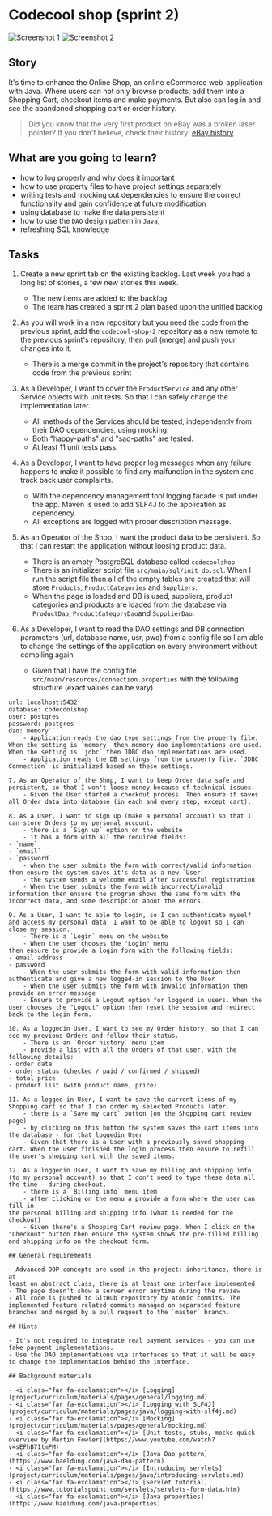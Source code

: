 # Codecool shop (sprint 2)

![Screenshot 1](src/main/webapp/static/img/imageedit_18_3734283321.png)
![Screenshot 2](src/main/webapp/static/img/imageedit_20_5313585353.png)
## Story

It's time to enhance the Online Shop, an online eCommerce web-application with Java.
Where users can not only browse products, add them into a Shopping Cart,
checkout items and make payments. But also can log in and see the abandoned shopping cart or order history.

> Did you know that the very first product on eBay was a broken laser pointer?
> If you don't believe, check their history: [eBay history](https://www.ebayinc.com/company/our-history/)

## What are you going to learn?


- how to log properly and why does it important
- how to use property files to have project settings separately
- writing tests and mocking out dependencies to ensure the correct functionality and gain confidence at future  modification
- using database to make the data persistent
- how to use the `DAO` design pattern in `Java`,
- refreshing SQL knowledge


## Tasks

1. Create a new sprint tab on the existing backlog. Last week you had a long list of stories, a few new stories this week.
    - The new items are added to the backlog
    - The team has created a sprint 2 plan based upon the unified backlog

2. As you will work in a new repository but you need the code from the previous sprint, add the `codecool-shop-2` repository as a new remote to the previous sprint's repository, then pull (merge) and push your changes into it.
    - There is a merge commit in the project's repository that contains code from the previous sprint

3. As a Developer, I want to cover the `ProductService` and any other Service objects with unit tests. So that I can safely change the implementation later.
    - All methods of the Services should be tested, independently from their DAO dependencies, using mocking.
    - Both "happy-paths" and "sad-paths" are tested.
    - At least 11 unit tests pass. 

4. As a Developer, I want to have proper log messages when any failure happens to make it possible to find any malfunction in the system and track back user complaints.
    - With the dependency management tool logging facade is put under the app. Maven is used to add SLF4J to the application as dependency.
    - All exceptions are logged with proper description message.

5. As an Operator of the Shop, I want the product data to be persistent. So that I can restart the application without loosing product data.
    - There is an empty PostgreSQL database called `codecoolshop`
    - There is an initializer script file `src/main/sql/init_db.sql`. When I run the script file then all of the empty tables are created that will store `Products`, `ProductCategories` and `Suppliers`.
    - When the page is loaded and DB is used, suppliers, product categories and products are loaded from the database via `ProductDao`, `ProductCategoryDao`and `SupplierDao`.

6. As a Developer, I want to read the DAO settings and DB connection parameters (url, database name, usr, pwd) from a config file so I am able to change the settings of the application on every environment without compiling again
    - Given that I have the config file `src/main/resources/connection.properties`
with the following structure (exact values can be vary)
```
url: localhost:5432
database: codecoolshop
user: postgres
password: postgres
dao: memory```
    - Application reads the dao type settings from the property file. When the setting is `memory` then memory dao implementations are used. When the setting is `jdbc` then JDBC dao implementations are used.
    - Application reads the DB settings from the property file. `JDBC Connection` is initialized based on these settings.

7. As an Operator of the Shop, I want to keep Order data safe and persistent, so that I won't loose money because of technical issues.
    - Given the User started a checkout process. Then ensure it saves all Order data into database (in each and every step, except cart).

8. As a User, I want to sign up (make a personal account) so that I can store Orders to my personal account.
    - there is a `Sign up` option on the website
    - it has a form with all the required fields:
- `name`
- `email`
- `password`
    - when the user submits the form with correct/valid information then ensure the system saves it's data as a new `User`
    - the system sends a welcome email after successful registration
    - When the User submits the form with incorrect/invalid information then ensure the program shows the same form with the incorrect data, and some description about the errors.

9. As a User, I want to able to login, so I can authenticate myself and access my personal data. I want to be able to logout so I can close my session.
    - There is a `Login` menu on the website
    - When the user chooses the "Login" menu
then ensure to provide a login form with the following fields:
- email address
- password
    - When the user submits the form with valid information then authenticate and give a new logged-in session to the User
    - When the user submits the form with invalid information then provide an error message
    - Ensure to provide a Logout option for loggend in users. When the user chooses the "Logout" option then reset the session and redirect back to the login form.

10. As a loggedin User, I want to see my Order history, so that I can see my previous Orders and follow their status.
    - There is an `Order history` menu item
    - provide a list with all the Orders of that user, with the following details:
- order date
- order status (checked / paid / confirmed / shipped)
- total price
- product list (with product name, price)

11. As a logged-in User, I want to save the current items of my Shopping cart so that I can order my selected Products later.
    - there is a `Save my cart` button (on the Shopping cart review page)
    - by clicking on this button the system saves the cart items into the database - for that loggedin User
    - Given that there is a User with a previously saved shopping cart. When the user finished the login process then ensure to refill the user's shopping cart with the saved items.

12. As a loggedin User, I want to save my billing and shipping info (to my personal account) so that I don't need to type these data all the time - during checkout.
    - there is a `Billing info` menu item
    - after clicking on the menu a provide a form where the user can fill in
the personal billing and shipping info (what is needed for the checkout)
    - Given there's a Shopping Cart review page. When I click on the "Checkout" button then ensure the system shows the pre-filled billing and shipping info on the checkout form.

## General requirements

- Advanced OOP concepts are used in the project: inheritance, there is at
least on abstract class, there is at least one interface implemented
- The page doesn't show a server error anytime during the review
- All code is pushed to GitHub repository by atomic commits. The implemented feature related commits managed on separated feature branches and merged by a pull request to the `master` branch.

## Hints

- It's not required to integrate real payment services - you can use fake payment implementations.
- Use the DAO implementations via interfaces so that it will be easy to change the implementation behind the interface.

## Background materials

- <i class="far fa-exclamation"></i> [Logging](project/curriculum/materials/pages/general/logging.md)
- <i class="far fa-exclamation"></i> [Logging with SLF4J](project/curriculum/materials/pages/java/logging-with-slf4j.md)
- <i class="far fa-exclamation"></i> [Mocking](project/curriculum/materials/pages/general/mocking.md)
- <i class="far fa-exclamation"></i> [Unit tests, stubs, mocks quick overview by Martin Fowler](https://www.youtube.com/watch?v=sEFhB71tmPM)
- <i class="far fa-exclamation"></i> [Java Dao pattern](https://www.baeldung.com/java-dao-pattern)
- <i class="far fa-exclamation"></i> [Introducing servlets](project/curriculum/materials/pages/java/introducing-servlets.md)
- <i class="far fa-exclamation"></i> [Servlet tutorial](https://www.tutorialspoint.com/servlets/servlets-form-data.htm)
- <i class="far fa-exclamation"></i> [Java properties](https://www.baeldung.com/java-properties)

